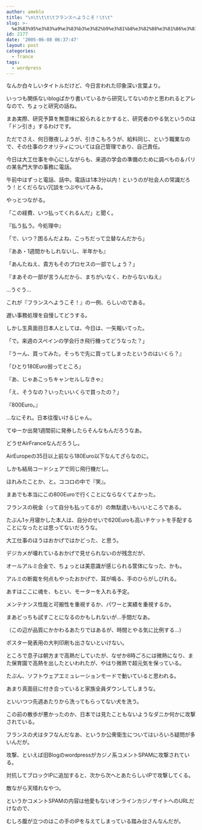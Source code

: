 ```yaml
---
author: ameblo
title: "\n\t\t\t\tフランスへようこそ！\t\t"
slug: >-
  %e3%83%95%e3%83%a9%e3%83%b3%e3%82%b9%e3%81%b8%e3%82%88%e3%81%86%e3%81%93%e3%81%9d%ef%bc%81
id: 2177
date: '2005-06-08 06:37:47'
layout: post
categories:
  - france
tags:
  - wordpress
---
```


なんか白々しいタイトルだけど、今日言われた印象深い言葉より。

いっつも関係ないblogばかり書いているから研究してないのかと思われるとアレなので、ちょっと研究の話ね。

まあ実際、研究予算を無意味に絞られるとかすると、研究者のやる気というのは「ドン引き」するわけです。

ただでさえ、何日徹夜しようが、引きこもろうが、給料同じ、という職業なので、その仕事のクオリティについては自己管理であり、自己責任。

今日は大工仕事を中心にしながらも、来週の学会の準備のために調べもの＆パリの某名門大学の事務に電話。

午前中はずっと電話、話中。電話は1本3分以内！というのが社会人の常識だろう！とくだらない冗談をつぶやいてみる。

やっとつながる。

「この経費、いつ払ってくれるんだ」と聞く。

『払う払う。今処理中』

「で、いつ？困るんだよね、こっちだって立替なんだから」

『ああ・1週間かもしれないし、半年かも』

「あんたねえ、貴方もそのプロセスの一部でしょう？」

『まあその一部が言うんだから、まちがいなく、わからないねえ』

…うぐう…

これが『フランスへようこそ！』の一例、らしいのである。

遅い事務処理を自慢してどうする。

しかし生真面目日本人としては、今日は、一矢報いてった。

「で。来週のスペインの学会行き飛行機ってどうなった？」

『うーん、買ってみた。そっちで先に買ってしまったというのはいくら？』

「ひとり180Euro弱ってところ」

『あ、じゃあこっちキャンセルしなきゃ』

「え、そうなの？いったいいくらで買ったの？」

『800Euro。』

…なにそれ。日本往復いけるじゃん。

てゆーか出発1週間前に発券したらそんなもんだろうなあ。

どうせAirFranceなんだろうし。

AirEuropeの35日以上前なら180Euro以下なんてざらなのに。

しかも結局コードシェアで同じ飛行機だし。

ほれみたことか、と。ココロの中で『笑』。

まあでも本当にこの800Euroで行くことにならなくてよかった。

フランスの税金（って自分も払ってるが）の無駄遣いもいいところである。

たぶん1ヶ月寝かした本人は、自分のせいで620Euroも高いチケットを手配することになったとは思ってないだろうな。

大工仕事のほうはおかげではかどった、と思う。

デジカメが壊れているおかげで見せられないのが残念だが、

オールアルミ合金で、ちょっとは美意識が感じられる筐体になった、かも。

アルミの断裁を何点もやったおかげで、耳が鳴る、手のひらがしびれる。

あすはここに魂を、もとい、モーターを入れる予定。

メンテナンス性能と可搬性を重視するか、パワーと実績を重視するか。

まあどっちも試すことになるのかもしれないが…手間だなあ。

（この辺が品質にかかわるあたりではあるが、時間とやる気に比例する…）

ポスター発表用の大判印刷も出さないといけない。

ところで息子は朝方まで高熱だしていたが、なぜか8時ごろには微熱になり、また保育園で高熱を出したといわれたが、やはり微熱で超元気を保っている。

たぶん、ソフトウェアエミュレーションモードで動いていると思われる。

あまり真面目に付き合っていると家族全員ダウンしてしまうな。

といいつつ先週あたりから洗ってもらってない犬を洗う。

この前の散歩が悪かったのか、日本では見たこともないようなダニか何かに攻撃されている。

フランスの犬はタフなんだなあ、というか公衆衛生についてはいろいろ疑問が多いんだが。

攻撃、といえば旧Blogのwordpressがカジノ系コメントSPAMに攻撃されている。

対抗してブロックIPに追加すると、次から次へとあたらしいIPで攻撃してくる。

敵ながら天晴れなやつ。

というかコメントSPAMの内容は他愛もないオンラインカジノサイトへのURLだけなので、

むしろ腹が立つのはこの手のIPを与えてしまっている踏み台さんなんだが。